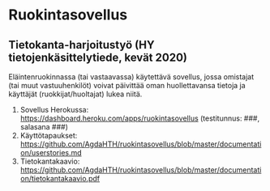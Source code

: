 ﻿# Ruokintasovellus
## Tietokanta-harjoitustyö (HY tietojenkäsittelytiede, kevät 2020)

Eläintenruokinnassa (tai vastaavassa) käytettävä sovellus, jossa omistajat (tai muut vastuuhenkilöt) 
voivat päivittää oman huollettavansa tietoja ja käyttäjät (ruokkijat/huoltajat) lukea niitä.

1. Sovellus Herokussa: https://dashboard.heroku.com/apps/ruokintasovellus (testitunnus: ###, salasana ###)
2. Käyttötapaukset: https://github.com/AgdaHTH/ruokintasovellus/blob/master/documentation/userstories.md
3. Tietokantakaavio: https://github.com/AgdaHTH/ruokintasovellus/blob/master/documentation/tietokantakaavio.pdf
